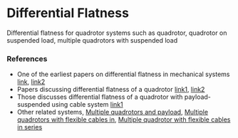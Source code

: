 # Differential Flatness
Differential flatness for quadrotor systems such as quadrotor, quadrotor on suspended load, multiple quadrotors with suspended load 

### References
- One of the earliest papers on differential flatness in mechanical systems [link](http://www.cds.caltech.edu/~murray/preprints/mrs95-imece.pdf), [link2](https://doi.org/10.1016/S1474-6670(17)58016-7)
- Papers discussing differential flatness of a quadrotor [link1](https://doi.org/10.1109/ICRA.2011.5980409), [link2](https://doi.org/10.1109/LRA.2017.2776353)
- Those discusses differential flatness of a quadrotor with payload-suspended using cable system [link1](https://doi.org/10.1109/CDC.2013.6760219)
- Other related systems, [Multiple quadrotors and payload](http://roboticsproceedings.org/rss09/p11.pdf), [Multiple quadrotors with flexible cables in](https://arxiv.org/abs/1711.04895), [Multiple quadrotor with flexible cables in series](https://arxiv.org/abs/1911.12650)

